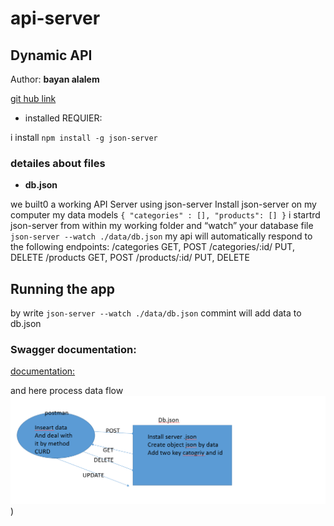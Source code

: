 # api-server
## Dynamic API

Author: **bayan alalem**

 [git hub link](https://github.com/bayan-97/api-server) 


- installed REQUIER:

i install  ` npm install -g json-server `



### detailes about files 

- **db.json**

we built0  a working API Server using json-server
Install json-server on my computer
my  data models
`{ "categories" : [], "products": [] }`
i startrd json-server from within my working folder and “watch” your database file
`json-server --watch ./data/db.json`
my  api will automatically respond to the following endpoints:
/categories GET, POST
/categories/:id/ PUT, DELETE
/products GET, POST
/products/:id/ PUT, DELETE






## Running the app

by write `json-server --watch ./data/db.json` commint
will add data to db.json




### Swagger documentation:

[documentation:
](https://app.swaggerhub.com/apis/bayan-97/doces-server1/0.1#/)

and here process data flow
![](LAB6.PNG))
